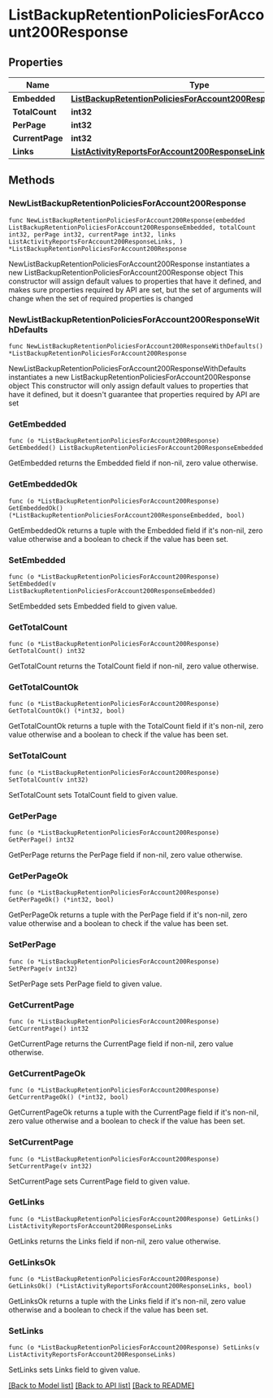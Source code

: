 # ListBackupRetentionPoliciesForAccount200Response

## Properties

Name | Type | Description | Notes
------------ | ------------- | ------------- | -------------
**Embedded** | [**ListBackupRetentionPoliciesForAccount200ResponseEmbedded**](ListBackupRetentionPoliciesForAccount200ResponseEmbedded.md) |  | 
**TotalCount** | **int32** |  | 
**PerPage** | **int32** |  | 
**CurrentPage** | **int32** |  | 
**Links** | [**ListActivityReportsForAccount200ResponseLinks**](ListActivityReportsForAccount200ResponseLinks.md) |  | 

## Methods

### NewListBackupRetentionPoliciesForAccount200Response

`func NewListBackupRetentionPoliciesForAccount200Response(embedded ListBackupRetentionPoliciesForAccount200ResponseEmbedded, totalCount int32, perPage int32, currentPage int32, links ListActivityReportsForAccount200ResponseLinks, ) *ListBackupRetentionPoliciesForAccount200Response`

NewListBackupRetentionPoliciesForAccount200Response instantiates a new ListBackupRetentionPoliciesForAccount200Response object
This constructor will assign default values to properties that have it defined,
and makes sure properties required by API are set, but the set of arguments
will change when the set of required properties is changed

### NewListBackupRetentionPoliciesForAccount200ResponseWithDefaults

`func NewListBackupRetentionPoliciesForAccount200ResponseWithDefaults() *ListBackupRetentionPoliciesForAccount200Response`

NewListBackupRetentionPoliciesForAccount200ResponseWithDefaults instantiates a new ListBackupRetentionPoliciesForAccount200Response object
This constructor will only assign default values to properties that have it defined,
but it doesn't guarantee that properties required by API are set

### GetEmbedded

`func (o *ListBackupRetentionPoliciesForAccount200Response) GetEmbedded() ListBackupRetentionPoliciesForAccount200ResponseEmbedded`

GetEmbedded returns the Embedded field if non-nil, zero value otherwise.

### GetEmbeddedOk

`func (o *ListBackupRetentionPoliciesForAccount200Response) GetEmbeddedOk() (*ListBackupRetentionPoliciesForAccount200ResponseEmbedded, bool)`

GetEmbeddedOk returns a tuple with the Embedded field if it's non-nil, zero value otherwise
and a boolean to check if the value has been set.

### SetEmbedded

`func (o *ListBackupRetentionPoliciesForAccount200Response) SetEmbedded(v ListBackupRetentionPoliciesForAccount200ResponseEmbedded)`

SetEmbedded sets Embedded field to given value.


### GetTotalCount

`func (o *ListBackupRetentionPoliciesForAccount200Response) GetTotalCount() int32`

GetTotalCount returns the TotalCount field if non-nil, zero value otherwise.

### GetTotalCountOk

`func (o *ListBackupRetentionPoliciesForAccount200Response) GetTotalCountOk() (*int32, bool)`

GetTotalCountOk returns a tuple with the TotalCount field if it's non-nil, zero value otherwise
and a boolean to check if the value has been set.

### SetTotalCount

`func (o *ListBackupRetentionPoliciesForAccount200Response) SetTotalCount(v int32)`

SetTotalCount sets TotalCount field to given value.


### GetPerPage

`func (o *ListBackupRetentionPoliciesForAccount200Response) GetPerPage() int32`

GetPerPage returns the PerPage field if non-nil, zero value otherwise.

### GetPerPageOk

`func (o *ListBackupRetentionPoliciesForAccount200Response) GetPerPageOk() (*int32, bool)`

GetPerPageOk returns a tuple with the PerPage field if it's non-nil, zero value otherwise
and a boolean to check if the value has been set.

### SetPerPage

`func (o *ListBackupRetentionPoliciesForAccount200Response) SetPerPage(v int32)`

SetPerPage sets PerPage field to given value.


### GetCurrentPage

`func (o *ListBackupRetentionPoliciesForAccount200Response) GetCurrentPage() int32`

GetCurrentPage returns the CurrentPage field if non-nil, zero value otherwise.

### GetCurrentPageOk

`func (o *ListBackupRetentionPoliciesForAccount200Response) GetCurrentPageOk() (*int32, bool)`

GetCurrentPageOk returns a tuple with the CurrentPage field if it's non-nil, zero value otherwise
and a boolean to check if the value has been set.

### SetCurrentPage

`func (o *ListBackupRetentionPoliciesForAccount200Response) SetCurrentPage(v int32)`

SetCurrentPage sets CurrentPage field to given value.


### GetLinks

`func (o *ListBackupRetentionPoliciesForAccount200Response) GetLinks() ListActivityReportsForAccount200ResponseLinks`

GetLinks returns the Links field if non-nil, zero value otherwise.

### GetLinksOk

`func (o *ListBackupRetentionPoliciesForAccount200Response) GetLinksOk() (*ListActivityReportsForAccount200ResponseLinks, bool)`

GetLinksOk returns a tuple with the Links field if it's non-nil, zero value otherwise
and a boolean to check if the value has been set.

### SetLinks

`func (o *ListBackupRetentionPoliciesForAccount200Response) SetLinks(v ListActivityReportsForAccount200ResponseLinks)`

SetLinks sets Links field to given value.



[[Back to Model list]](../README.md#documentation-for-models) [[Back to API list]](../README.md#documentation-for-api-endpoints) [[Back to README]](../README.md)


